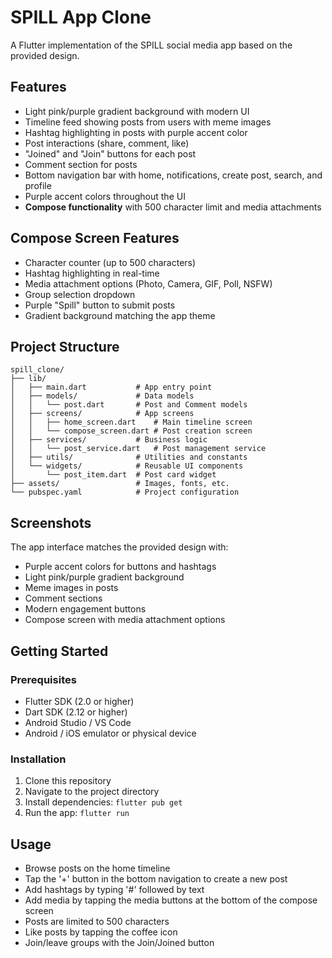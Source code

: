 # SPILL App Clone

A Flutter implementation of the SPILL social media app based on the provided design.

## Features

- Light pink/purple gradient background with modern UI
- Timeline feed showing posts from users with meme images
- Hashtag highlighting in posts with purple accent color
- Post interactions (share, comment, like)
- "Joined" and "Join" buttons for each post
- Comment section for posts
- Bottom navigation bar with home, notifications, create post, search, and profile
- Purple accent colors throughout the UI
- **Compose functionality** with 500 character limit and media attachments

## Compose Screen Features

- Character counter (up to 500 characters)
- Hashtag highlighting in real-time
- Media attachment options (Photo, Camera, GIF, Poll, NSFW)
- Group selection dropdown
- Purple "Spill" button to submit posts
- Gradient background matching the app theme

## Project Structure

```
spill_clone/
├── lib/
│   ├── main.dart           # App entry point
│   ├── models/             # Data models
│   │   └── post.dart       # Post and Comment models
│   ├── screens/            # App screens
│   │   ├── home_screen.dart    # Main timeline screen
│   │   └── compose_screen.dart # Post creation screen
│   ├── services/           # Business logic
│   │   └── post_service.dart   # Post management service
│   ├── utils/              # Utilities and constants
│   └── widgets/            # Reusable UI components
│       └── post_item.dart  # Post card widget
├── assets/                 # Images, fonts, etc.
└── pubspec.yaml            # Project configuration
```

## Screenshots

The app interface matches the provided design with:
- Purple accent colors for buttons and hashtags
- Light pink/purple gradient background
- Meme images in posts
- Comment sections
- Modern engagement buttons
- Compose screen with media attachment options

## Getting Started

### Prerequisites

- Flutter SDK (2.0 or higher)
- Dart SDK (2.12 or higher)
- Android Studio / VS Code
- Android / iOS emulator or physical device

### Installation

1. Clone this repository
2. Navigate to the project directory
3. Install dependencies: `flutter pub get`
4. Run the app: `flutter run`

## Usage

- Browse posts on the home timeline
- Tap the '+' button in the bottom navigation to create a new post
- Add hashtags by typing '#' followed by text
- Add media by tapping the media buttons at the bottom of the compose screen
- Posts are limited to 500 characters
- Like posts by tapping the coffee icon
- Join/leave groups with the Join/Joined button
